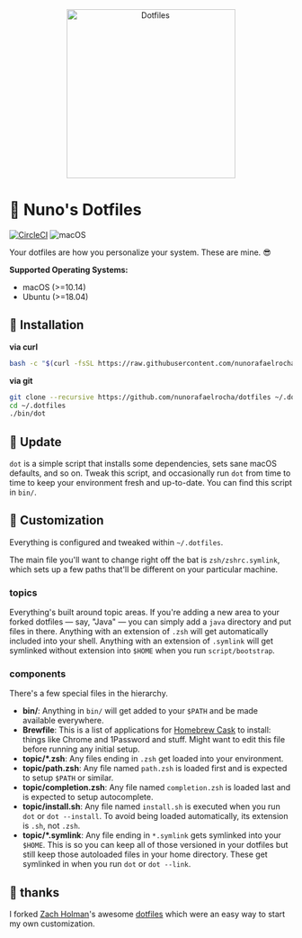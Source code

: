 <div align="center">
  <img src="logo.jpg" alt="Dotfiles" height="300px">
</div>

# 🚀 Nuno's Dotfiles

[![CircleCI](https://circleci.com/gh/nunorafaelrocha/dotfiles.svg?style=svg)](https://circleci.com/gh/nunorafaelrocha/dotfiles)
![macOS](https://github.com/nunorafaelrocha/dotfiles/workflows/Test%20macOS/badge.svg)

Your dotfiles are how you personalize your system. These are mine. :sunglasses:

**Supported Operating Systems:**

- macOS (>=10.14)
- Ubuntu (>=18.04)

## 🔧 Installation

**via curl**

```sh
bash -c "$(curl -fsSL https://raw.githubusercontent.com/nunorafaelrocha/dotfiles/master/bin/dot)"
```

**via git**

```sh
git clone --recursive https://github.com/nunorafaelrocha/dotfiles ~/.dotfiles
cd ~/.dotfiles
./bin/dot
```

## 🔁 Update

`dot` is a simple script that installs some dependencies, sets sane macOS
defaults, and so on. Tweak this script, and occasionally run `dot` from
time to time to keep your environment fresh and up-to-date. You can find
this script in `bin/`.

## 💄 Customization

Everything is configured and tweaked within `~/.dotfiles`.

The main file you'll want to change right off the bat is `zsh/zshrc.symlink`,
which sets up a few paths that'll be different on your particular machine.

### topics

Everything's built around topic areas. If you're adding a new area to your
forked dotfiles — say, "Java" — you can simply add a `java` directory and put
files in there. Anything with an extension of `.zsh` will get automatically
included into your shell. Anything with an extension of `.symlink` will get
symlinked without extension into `$HOME` when you run `script/bootstrap`.

### components

There's a few special files in the hierarchy.

- **bin/**: Anything in `bin/` will get added to your `$PATH` and be made
  available everywhere.
- **Brewfile**: This is a list of applications for [Homebrew Cask](https://caskroom.github.io) to install: things like Chrome and 1Password and stuff. Might want to edit this file before running any initial setup.
- **topic/\*.zsh**: Any files ending in `.zsh` get loaded into your
  environment.
- **topic/path.zsh**: Any file named `path.zsh` is loaded first and is
  expected to setup `$PATH` or similar.
- **topic/completion.zsh**: Any file named `completion.zsh` is loaded
  last and is expected to setup autocomplete.
- **topic/install.sh**: Any file named `install.sh` is executed when you run `dot` or `dot --install`. To avoid being loaded automatically, its extension is `.sh`, not `.zsh`.
- **topic/\*.symlink**: Any file ending in `*.symlink` gets symlinked into
  your `$HOME`. This is so you can keep all of those versioned in your dotfiles
  but still keep those autoloaded files in your home directory. These get
  symlinked in when you run `dot` or `dot --link`.

## 🙏 thanks

I forked [Zach Holman](https://github.com/holman)'s awesome
[dotfiles](https://github.com/holman/dotfiles) which were an easy way to start my own customization.
